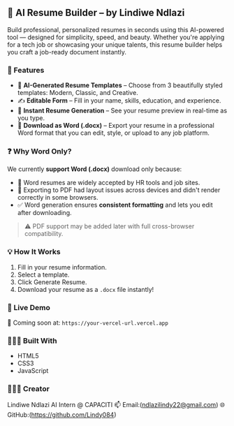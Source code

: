 ## 💼 AI Resume Builder – by Lindiwe Ndlazi

Build professional, personalized resumes in seconds using this AI-powered tool — designed for simplicity, speed, and beauty. Whether you're applying for a tech job or showcasing your unique talents, this resume builder helps you craft a job-ready document instantly.

### 🎯 Features

* 🧠 **AI-Generated Resume Templates** – Choose from 3 beautifully styled templates: Modern, Classic, and Creative.
* ✍️ **Editable Form** – Fill in your name, skills, education, and experience.
* 📝 **Instant Resume Generation** – See your resume preview in real-time as you type.
* 📄 **Download as Word (.docx)** – Export your resume in a professional Word format that you can edit, style, or upload to any job platform.

### ❓ Why Word Only?

We currently **support Word (.docx)** download only because:

* 📝 Word resumes are widely accepted by HR tools and job sites.
* 🧩 Exporting to PDF had layout issues across devices and didn't render correctly in some browsers.
* ✅ Word generation ensures **consistent formatting** and lets you edit after downloading.

> ⚠️ PDF support may be added later with full cross-browser compatibility.

### 💡 How It Works

1. Fill in your resume information.
2. Select a template.
3. Click Generate Resume.
4. Download your resume as a `.docx` file instantly!

### 🚀 Live Demo

🔗 Coming soon at: `https://your-vercel-url.vercel.app`

### 👩🏽‍💻 Built With

* HTML5
* CSS3
* JavaScript

### 🧑🏽‍🎓 Creator

Lindiwe Ndlazi
AI Intern @ CAPACITI
📫 Email:(ndlazilindy22@gmail.com)
🌐 GitHub:(https://github.com/Lindy084)


